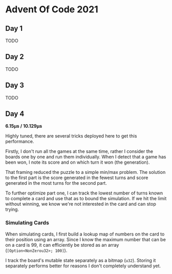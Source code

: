 # Advent Of Code 2021

## Day 1

TODO

## Day 2

TODO

## Day 3

TODO

## Day 4

**6.15µs / 10.129µs**

Highly tuned, there are several tricks deployed here to get this
performance.

Firstly, I don't run all the games at the same time, rather I consider
the boards one by one and run them individually. When I detect that a
game has been won, I note its score and on which turn it won (the
generation).

That framing reduced the puzzle to a simple min/max problem. The
solution to the first part is the score generated in the fewest turns
and score generated in the most turns for the second part.

To further optimize part one, I can track the lowest number of turns
known to complete a card and use that as to bound the simulation. If
we hit the limit without winning, we know we're not interested in the
card and can stop trying.

### Simulating Cards

When simulating cards, I first build a lookup map of numbers on the
card to their position using an array. Since I know the maximum number
that can be on a card is 99, it can efficiently be stored as an array
(`[Option<NonZerou32>; 100]`).

I track the board's mutable state separately as a bitmap
(`u32`). Storing it separately performs better for reasons I don't
completely understand yet.

